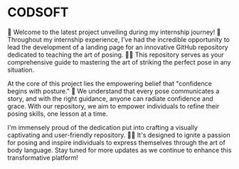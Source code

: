 # CODSOFT
🌟 Welcome to the latest project unveiling during my internship journey! 🌟 Throughout my internship experience, I've had the incredible opportunity to lead the development of a landing page for an innovative GitHub repository dedicated to teaching the art of posing. 📸✨ This repository serves as your comprehensive guide to mastering the art of striking the perfect pose in any situation.

At the core of this project lies the empowering belief that "confidence begins with posture." 💫 We understand that every pose communicates a story, and with the right guidance, anyone can radiate confidence and grace. With our repository, we aim to empower individuals to refine their posing skills, one lesson at a time.

I'm immensely proud of the dedication put into crafting a visually captivating and user-friendly repository. 🎨✨ It's designed to ignite a passion for posing and inspire individuals to express themselves through the art of body language. Stay tuned for more updates as we continue to enhance this transformative platform!
